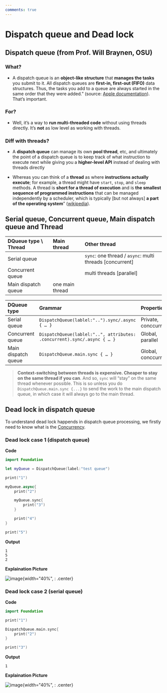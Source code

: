 ```yaml
---
comments: true
---
```


# **Dispatch queue and Dead lock**


## **Dispatch queue (from Prof. Will Braynen, OSU)**

### **What?**

* A dispatch queue is an **object-like structure** that **manages the tasks** you submit to it. All dispatch queues are **first-in, first-out (FIFO)** data structures. Thus, the tasks you add to a queue are always started in the same order that they were added.” (source: [Apple documentation](https://developer.apple.com/library/archive/documentation/General/Conceptual/ConcurrencyProgrammingGuide/OperationQueues/OperationQueues.html)). That’s important.

### **For?**

* Well, it’s a way to **run multi-threaded code** without using threads directly. It’s **not** as low level as working with threads. 

### **Diff with threads?**

* A **dispatch queue** can manage its own **pool thread**, etc, and ultimately the point of a dispatch queue is to keep track of what instruction to execute next while giving you a **higher-level API** instead of dealing with threads directly

* Whereas you can think of a **thread** as where **instructions actually execute**; for example, a thread might have `start`, `stop`, and `sleep` methods. A thread is **short for a thread of execution** and is **the smallest sequence of programmed instructions** that can be managed independently by a scheduler, which is typically [but not always] **a part of the operating system**” ([wikipedia](https://en.wikipedia.org/wiki/Thread_(computing))).  


## **Serial queue, Concurrent queue, Main dispatch queue and Thread**
| DQueue type \ Thread | Main thread | Other thread |
| :---------- | :---------------|:--------------- |
| Serial queue |    |  `sync`: one thread / `async`: multi threads [concurrent] |
| Concurrent queue |   | multi threads [parallel] |
| Main dispatch queue | one main thread | |

| DQueue type | Grammar | Properties | 
| :---------- | :----------------------------------- | :----------------------------------- |
| Serial queue | `DispatchQueue(lablel:"..").sync/.async { … }` | Private, conccurrent |
| Concurrent queue | `DispatchQueue(lablel:"..", attributes: .concurrent).sync/.async { … }` | Global, parallel |
| Main dispatch queue | `DispatchQueue.main.sync { … }` | Global, conccurrent |

> **Context-switching between threads is expensive. Cheaper to stay on the same thread if you can**. And so, `sync` will “stay” on the same thread whenever possible.  This is so unless you do `DispatchQueue.main.sync {...}` to send the work to the main dispatch queue, in which case it will always go to the main thread.


## **Dead lock in dispatch queue**

To understand dead lock happends in dispatch queue processing, we firstly need to know what is the [Concurrency](../../Others/Concurrency.md).

### **Dead lock case 1 (dispatch queue)**

**Code**

```swift title="dl_1.swift"
import Foundation

let myQueue = DispatchQueue(label:"test queue")

print("1")

myQueue.async{
    print("2")

    myQueue.sync{
        print("3")
    }

    print("4")
}

print("5")
```

**Output**

```
1
5
2
```

**Explaination Picture**

![image](https://user-images.githubusercontent.com/61530469/200782107-5260f3ec-dbd4-442d-b364-a7290d6caa06.png){width="40%", : .center}

### **Dead lock case 2 (serial queue)**

**Code**

```swift title="dl_2.swift"
import Foundation

print("1")  

DispatchQueue.main.sync{
    print("2")
}

print("3")
```

**Output**

```
1
```

**Explaination Picture**

![image](https://user-images.githubusercontent.com/61530469/200782821-4b81ac12-962c-47d5-8c09-14d40b02c764.png){width="40%", : .center}

